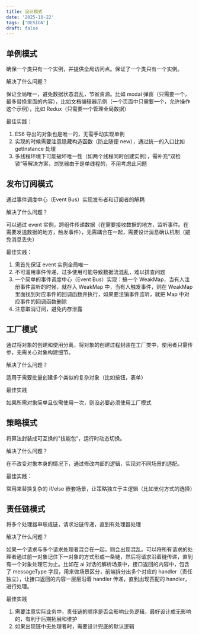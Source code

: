 ```yaml
---
title: 设计模式
date: '2025-10-22'
tags: ['DESIGN']
draft: false
---
```


## 单例模式

确保一个类只有一个实例，并提供全局访问点。保证了一个类只有一个实例。

解决了什么问题？

保证全局唯一，避免数据状态混乱，节省资源。比如 modal 弹窗（只需要一个，最多替换里面的内容），比如文档编辑器示例（一个页面中只需要一个，允许操作这个示例），比如 Redux（只需要一个管理全局数据）

最佳实践：

1. ES6 导出的对象也是唯一的，无需手动实现单例
2. 实现的时候需要注意隐藏构造函数（防止随便 new），通过统一的入口比如 getInstance 处理
3. 多线程环境下可能破坏唯一性（如两个线程同时创建实例），需补充“双检锁”等解决方案，浏览器由于是单线程的，不用考虑此问题

## 发布订阅模式

通过事件调度中心（Event Bus）实现发布者和订阅者的解耦

解决了什么问题？

可以通过 event 实例，跨组件传递数据（在需要接收数据的地方，监听事件。在需要发送数据的地方，触发事件），无需耦合在一起，需要设计消息确认机制（避免消息丢失）

最佳实践：

1. 需首先保证 event 实例全局唯一
2. 不可滥用事件传递，过多使用可能导致数据流混乱，难以排查问题
3. 一个简单的事件调度中心（Event Bus）实现：搞一个 WeakMap，当有人注册事件监听的时候，就存入 WeakMap 中，当有人触发事件，则在 WeakMap 里面找到对应事件的回调函数并执行，如果要注销事件监听，就把 Map 中对应事件的回调函数删除
4. 注意取消订阅，避免内存泄露

## 工厂模式

通过将对象的创建和使用分离，将对象的创建过程封装在工厂类中，使用者只需传参，无需关心对象构建细节。

解决了什么问题？

适用于需要批量创建多个类似的复杂对象（比如按钮，表单）

最佳实践

如果所需对象简单且仅需使用一次，则没必要必须使用工厂模式

## 策略模式

将算法封装成可互换的"技能包"，运行时动态切换。

解决了什么问题？

在不改变对象本身的情况下，通过修改内部的逻辑，实现对不同场景的适配。

最佳实践：

常用来替换复杂的 if/else 嵌套场景，让策略独立于主逻辑（比如支付方式的选择）

## 责任链模式

将多个处理器串联成链，请求沿链传递，直到有处理器处理

解决了什么问题？

如果一个请求与多个请求处理者混合在一起，则会出现混乱。可以将所有请求的处理者通过前一对象记住下一对象的方式形成一条链，然后将请求沿着链传递，直到有一个对象处理它为止。比如在 ai 对话的解析场景中，接口返回的内容中，包含了 messageType 字段，用来做场景区分，前端拆分出多个对应的 handler（责任独立），让接口返回的内容一层层沿着 handler 传递，直到出现匹配的 handler，进行处理。

最佳实践

1. 需要注意实际业务中，责任链的顺序是否会影响业务逻辑，最好设计成无影响的，有利于后期拓展和维护
2. 如果出现链中无处理者时，需要设计兜底的默认逻辑
